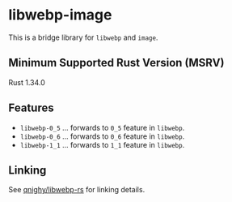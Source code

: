 # libwebp-image

This is a bridge library for `libwebp` and `image`.

## Minimum Supported Rust Version (MSRV)

Rust 1.34.0

## Features

- `libwebp-0_5` ... forwards to `0_5` feature in `libwebp`.
- `libwebp-0_6` ... forwards to `0_6` feature in `libwebp`.
- `libwebp-1_1` ... forwards to `1_1` feature in `libwebp`.

## Linking

See [qnighy/libwebp-rs](https://github.com/qnighy/libwebp-rs) for linking details.
